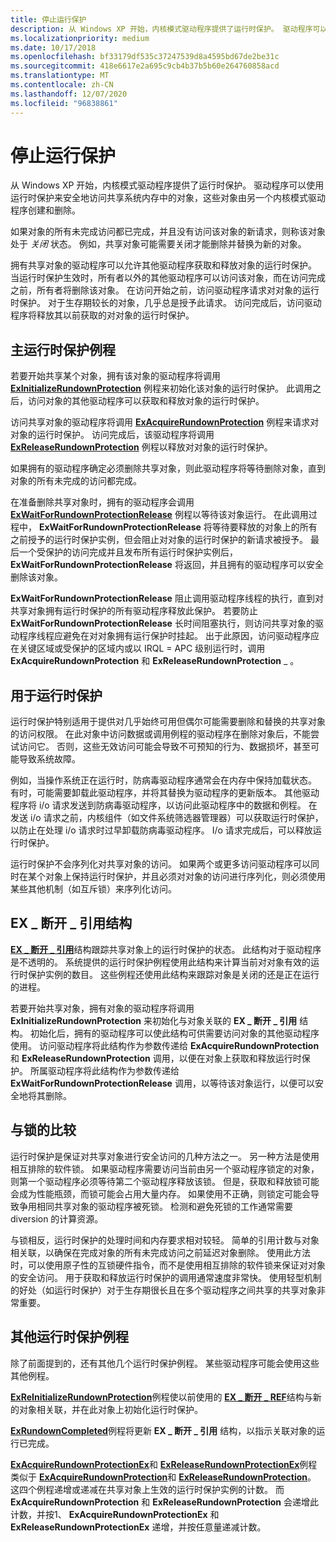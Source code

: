 ```yaml
---
title: 停止运行保护
description: 从 Windows XP 开始，内核模式驱动程序提供了运行时保护。 驱动程序可以使用运行时保护来安全地访问共享系统内存中的对象，这些对象由另一个内核模式驱动程序创建和删除。
ms.localizationpriority: medium
ms.date: 10/17/2018
ms.openlocfilehash: bf33179df535c37247539d8a4595bd67de2be31c
ms.sourcegitcommit: 418e6617e2a695c9cb4b37b5b60e264760858acd
ms.translationtype: MT
ms.contentlocale: zh-CN
ms.lasthandoff: 12/07/2020
ms.locfileid: "96838861"
---
```

# <a name="run-down-protection"></a>停止运行保护


从 Windows XP 开始，内核模式驱动程序提供了运行时保护。 驱动程序可以使用运行时保护来安全地访问共享系统内存中的对象，这些对象由另一个内核模式驱动程序创建和删除。

如果对象的所有未完成访问都已完成，并且没有访问该对象的新请求，则称该对象处于 *关闭* 状态。 例如，共享对象可能需要关闭才能删除并替换为新的对象。

拥有共享对象的驱动程序可以允许其他驱动程序获取和释放对象的运行时保护。 当运行时保护生效时，所有者以外的其他驱动程序可以访问该对象，而在访问完成之前，所有者将删除该对象。 在访问开始之前，访问驱动程序请求对对象的运行时保护。 对于生存期较长的对象，几乎总是授予此请求。 访问完成后，访问驱动程序将释放其以前获取的对对象的运行时保护。

## <a name="primary-run-down-protection-routines"></a>主运行时保护例程


若要开始共享某个对象，拥有该对象的驱动程序将调用 [**ExInitializeRundownProtection**](/windows-hardware/drivers/ddi/wdm/nf-wdm-exinitializerundownprotection) 例程来初始化该对象的运行时保护。 此调用之后，访问对象的其他驱动程序可以获取和释放对象的运行时保护。

访问共享对象的驱动程序将调用 [**ExAcquireRundownProtection**](/windows-hardware/drivers/ddi/wdm/nf-wdm-exacquirerundownprotection) 例程来请求对对象的运行时保护。 访问完成后，该驱动程序将调用 [**ExReleaseRundownProtection**](/windows-hardware/drivers/ddi/wdm/nf-wdm-exreleaserundownprotection) 例程以释放对对象的运行时保护。

如果拥有的驱动程序确定必须删除共享对象，则此驱动程序将等待删除对象，直到对象的所有未完成的访问都完成。

在准备删除共享对象时，拥有的驱动程序会调用 [**ExWaitForRundownProtectionRelease**](/windows-hardware/drivers/ddi/wdm/nf-wdm-exwaitforrundownprotectionrelease) 例程以等待该对象运行。 在此调用过程中， **ExWaitForRundownProtectionRelease** 将等待要释放的对象上的所有之前授予的运行时保护实例，但会阻止对对象的运行时保护的新请求被授予。 最后一个受保护的访问完成并且发布所有运行时保护实例后， **ExWaitForRundownProtectionRelease** 将返回，并且拥有的驱动程序可以安全删除该对象。

**ExWaitForRundownProtectionRelease** 阻止调用驱动程序线程的执行，直到对共享对象拥有运行时保护的所有驱动程序释放此保护。 若要防止 **ExWaitForRundownProtectionRelease** 长时间阻塞执行，则访问共享对象的驱动程序线程应避免在对对象拥有运行保护时挂起。 出于此原因，访问驱动程序应在关键区域或受保护的区域内或以 IRQL = APC 级别运行时，调用 **ExAcquireRundownProtection** 和 **ExReleaseRundownProtection** \_ 。

## <a name="uses-for-run-down-protection"></a>用于运行时保护


运行时保护特别适用于提供对几乎始终可用但偶尔可能需要删除和替换的共享对象的访问权限。 在此对象中访问数据或调用例程的驱动程序在删除对象后，不能尝试访问它。 否则，这些无效访问可能会导致不可预知的行为、数据损坏，甚至可能导致系统故障。

例如，当操作系统正在运行时，防病毒驱动程序通常会在内存中保持加载状态。 有时，可能需要卸载此驱动程序，并将其替换为驱动程序的更新版本。 其他驱动程序将 i/o 请求发送到防病毒驱动程序，以访问此驱动程序中的数据和例程。 在发送 i/o 请求之前，内核组件（如文件系统筛选器管理器）可以获取运行时保护，以防止在处理 i/o 请求时过早卸载防病毒驱动程序。 I/o 请求完成后，可以释放运行时保护。

运行时保护不会序列化对共享对象的访问。 如果两个或更多访问驱动程序可以同时在某个对象上保持运行时保护，并且必须对对象的访问进行序列化，则必须使用某些其他机制（如互斥锁）来序列化访问。

## <a name="the-ex_rundown_ref-structure"></a>EX \_ 断开 \_ 引用结构


[**EX \_ 断开 \_ 引用**](./eprocess.md)结构跟踪共享对象上的运行时保护的状态。 此结构对于驱动程序是不透明的。 系统提供的运行时保护例程使用此结构来计算当前对对象有效的运行时保护实例的数目。 这些例程还使用此结构来跟踪对象是关闭的还是正在运行的进程。

若要开始共享对象，拥有对象的驱动程序将调用 **ExInitializeRundownProtection** 来初始化与对象关联的 **EX \_ 断开 \_ 引用** 结构。 初始化后，拥有的驱动程序可以使此结构可供需要访问对象的其他驱动程序使用。 访问驱动程序将此结构作为参数传递给 **ExAcquireRundownProtection** 和 **ExReleaseRundownProtection** 调用，以便在对象上获取和释放运行时保护。 所属驱动程序将此结构作为参数传递给 **ExWaitForRundownProtectionRelease** 调用，以等待该对象运行，以便可以安全地将其删除。

## <a name="comparison-to-locks"></a>与锁的比较


运行时保护是保证对共享对象进行安全访问的几种方法之一。 另一种方法是使用相互排除的软件锁。 如果驱动程序需要访问当前由另一个驱动程序锁定的对象，则第一个驱动程序必须等待第二个驱动程序释放该锁。 但是，获取和释放锁可能会成为性能瓶颈，而锁可能会占用大量内存。 如果使用不正确，则锁定可能会导致争用相同共享对象的驱动程序被死锁。 检测和避免死锁的工作通常需要 diversion 的计算资源。

与锁相反，运行时保护的处理时间和内存要求相对较轻。 简单的引用计数与对象相关联，以确保在完成对象的所有未完成访问之前延迟对象删除。 使用此方法时，可以使用原子性的互锁硬件指令，而不是使用相互排除的软件锁来保证对对象的安全访问。 用于获取和释放运行时保护的调用通常速度非常快。 使用轻型机制的好处（如运行时保护）对于生存期很长且在多个驱动程序之间共享的共享对象非常重要。

## <a name="other-run-down-protection-routines"></a>其他运行时保护例程


除了前面提到的，还有其他几个运行时保护例程。 某些驱动程序可能会使用这些其他例程。

[**ExReInitializeRundownProtection**](/windows-hardware/drivers/ddi/wdm/nf-wdm-exreinitializerundownprotection)例程使以前使用的 [**EX \_ 断开 \_ REF**](./eprocess.md)结构与新的对象相关联，并在此对象上初始化运行时保护。

[**ExRundownCompleted**](/windows-hardware/drivers/ddi/wdm/nf-wdm-exrundowncompleted)例程将更新 **EX \_ 断开 \_ 引用** 结构，以指示关联对象的运行已完成。

[**ExAcquireRundownProtectionEx**](/windows-hardware/drivers/ddi/wdm/nf-wdm-exacquirerundownprotectionex)和 [**ExReleaseRundownProtectionEx**](/windows-hardware/drivers/ddi/wdm/nf-wdm-exreleaserundownprotectionex)例程类似于 [**ExAcquireRundownProtection**](/windows-hardware/drivers/ddi/wdm/nf-wdm-exacquirerundownprotection)和 [**ExReleaseRundownProtection**](/windows-hardware/drivers/ddi/wdm/nf-wdm-exreleaserundownprotection)。 这四个例程递增或递减在共享对象上生效的运行时保护实例的计数。 而 **ExAcquireRundownProtection** 和 **ExReleaseRundownProtection** 会递增此计数，并按1、 **ExAcquireRundownProtectionEx** 和 **ExReleaseRundownProtectionEx** 递增，并按任意量递减计数。

 

